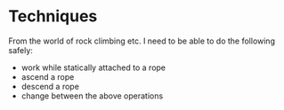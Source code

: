# Techniques

From the world of rock climbing etc. I need to be able to do the following safely:

* work while statically attached to a rope
* ascend a rope
* descend a rope
* change between the above operations


